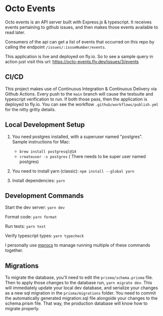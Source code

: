 # Octo Events
Octo events is an API server built with Express.js & typescript. 
It receives events pertaining to github issues, and then makes those events available to read later.

Consumers of the api can get a list of events that occurred on this repo by calling the endpoint `/issues/:issueNumber/events`. 


This application is live and deployed on fly.io.
So to see a sample query in action just visit this url: https://octo-events.fly.dev/issues/3/events

## CI/CD
This project makes use of Continuous Integration & Continuous Delivery via Github Actions.
Every push to the `main` branch will cause the testsuite and typescript verification to run. If both those pass, then the application is deployed to fly.io. You can see the workflow `.github/workflows/publish.yml` for the nitty gritty details.


## Local Development Setup 
1. You need postgres installed, with a superuser named "postgres".
  Sample instructions for Mac:
    - `brew install postgresql@14`
    - `createuser -s postgres` ( There needs to be super user named postgres)

2. You need to install yarn (classic):
  `npm install --global yarn`

3. Install dependencies:
  `yarn`

## Development Commands
Start the dev server:
`yarn dev`

Format code:
`yarn format`

Run tests:
`yarn test`

Verify typescript types:
`yarn typecheck`

I personally use [mprocs](https://github.com/pvolok/mprocs) to manage running multiple of these commands together.

## Migrations
To migrate the database, you'll need to edit the `prisma/schema.prisma` file.
Then to apply those changes to the database run, `yarn migrate dev`. This will immediately update your local dev database, and serialize your changes as a new sql migration in the `prisma/migrations` folder.
You need to commit the automatically generated migration.sql file alongside your changes to the schema.prism file. That way, the production database will know how to migrate properly.
